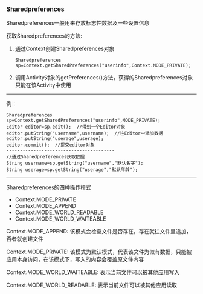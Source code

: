 ### Sharedpreferences

Sharedpreferences一般用来存放标志性数据及一些设置信息

获取Sharedpreferences的方法:
1. 通过Context创建Sharedpreferences对象

    `Sharedpreferences sp=Context.getSharedPreferences("userinfo",Context.MODE_PRIVATE);`

2. 调用Activity对象的getPreferences()方法，获得的Sharedpreferences对象只能在该Activity中使用

****
例：

    Sharedpreferences sp=Context.getSharedPreferences("userinfo",MODE_PRIVATE);
    Editor editor=sp.edit();  //得到一个Editor对象
    editor.putString("username",username);  //往Editor中添加数据
    editor.putString("userage",userage);
    editor.commit();  //提交editor对象
    ----------------------------------------
    //通过Sharedpreferences获取数据
    String username=sp.getString("username","默认名字");
    String userage=sp.getString("userage","默认年龄");

****
Sharedpreferences的四种操作模式
* Context.MODE_PRIVATE
* Context.MODE_APPEND
* Context.MODE_WORLD_READABLE
* Context.MODE_WORLD_WAITEABLE

Context.MODE_APPEND: 该模式会检查文件是否存在，存在就往文件里追加，否者就创建文件

Context.MODE_PRIVATE: 该模式为默认模式，代表该文件为似有数据，只能被应用本身访问，在该模式下，写入的内容会覆盖原文件内容

Context.MODE_WORLD_WAITEABLE: 表示当前文件可以被其他应用写入

Context.MODE_WORLD_READABLE: 表示当前文件可以被其他应用读取
